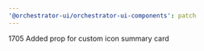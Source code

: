 ```yaml
---
'@orchestrator-ui/orchestrator-ui-components': patch
---
```


1705 Added prop for custom icon summary card
